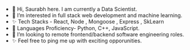 - 👋 Hi, Saurabh here. I am currently a Data Scientist.
- 👀 I’m interested in full stack web development and machine learning.
- ✨ Tech Stacks - React, Node , Mongoose , Express , SkLearn
- 🌱 Languages Proficiency- Python, C++, JavaScript.
- 💞️ I’m looking to remote frontend/backend software engineering roles.
- ✨ Feel free to ping me up with exciting opporunities.

<!---
YourGoodFriendSP/YourGoodFriendSP is a ✨ special ✨ repository because its `README.md` (this file) appears on your GitHub profile.
You can click the Preview link to take a look at your changes.
--->
